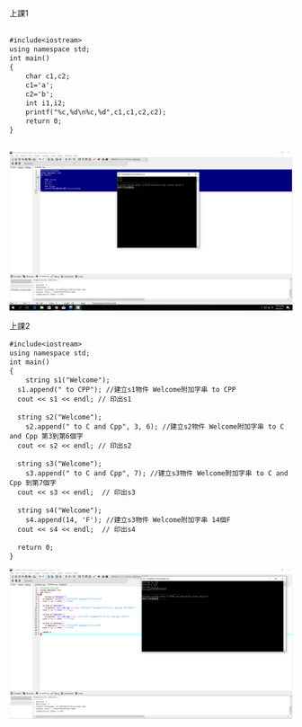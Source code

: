 
上課1
```

#include<iostream>
using namespace std;
int main()
{
	char c1,c2;
	c1='a';
	c2='b'; 
	int i1,i2;
	printf("%c,%d\n%c,%d",c1,c1,c2,c2);
	return 0;
}


```
![image](https://github.com/s0970755289/CPP/blob/master/diary/pic.PNG)

上課2
```
#include<iostream>
using namespace std;
int main()
{
	string s1("Welcome");
  s1.append(" to CPP"); //建立s1物件 Welcome附加字串 to CPP
  cout << s1 << endl; // 印出s1 

  string s2("Welcome");
    s2.append(" to C and Cpp", 3, 6); //建立s2物件 Welcome附加字串 to C and Cpp 第3到第6個字 
  cout << s2 << endl; // 印出s2 

  string s3("Welcome");
    s3.append(" to C and Cpp", 7); //建立s3物件 Welcome附加字串 to C and Cpp 到第7個字 
  cout << s3 << endl;  // 印出s3 

  string s4("Welcome"); 
    s4.append(14, 'F'); //建立s3物件 Welcome附加字串 14個F 
  cout << s4 << endl;  // 印出s4 
  
  return 0;
}
```
![image](https://github.com/s0970755289/CPP/blob/master/diary/pic1%20(2).PNG)
```
